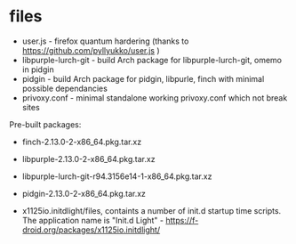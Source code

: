 # files
* user.js - firefox quantum hardering (thanks to https://github.com/pyllyukko/user.js )
* libpurple-lurch-git - build Arch package for libpurple-lurch-git, omemo in pidgin
* pidgin - build Arch package for pidgin, libpurle, finch with minimal possible dependancies
* privoxy.conf - minimal standalone working privoxy.conf which not break sites

Pre-built packages:
* finch-2.13.0-2-x86_64.pkg.tar.xz
* libpurple-2.13.0-2-x86_64.pkg.tar.xz
* libpurple-lurch-git-r94.3156e14-1-x86_64.pkg.tar.xz
* pidgin-2.13.0-2-x86_64.pkg.tar.xz

* x1125io.initdlight/files, containts a number of init.d startup time scripts. The application name is "Init.d Light" - https://f-droid.org/packages/x1125io.initdlight/
